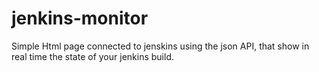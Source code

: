 jenkins-monitor
===============

Simple Html page connected to jenskins using the json API, that show in real time the state of your jenkins build.
